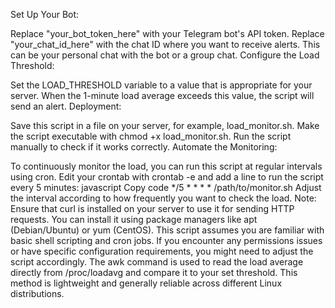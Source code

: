 Set Up Your Bot:

Replace "your_bot_token_here" with your Telegram bot's API token.
Replace "your_chat_id_here" with the chat ID where you want to receive alerts. This can be your personal chat with the bot or a group chat.
Configure the Load Threshold:

Set the LOAD_THRESHOLD variable to a value that is appropriate for your server. When the 1-minute load average exceeds this value, the script will send an alert.
Deployment:

Save this script in a file on your server, for example, load_monitor.sh.
Make the script executable with chmod +x load_monitor.sh.
Run the script manually to check if it works correctly.
Automate the Monitoring:

To continuously monitor the load, you can run this script at regular intervals using cron.
Edit your crontab with crontab -e and add a line to run the script every 5 minutes:
javascript
Copy code
*/5 * * * * /path/to/monitor.sh
Adjust the interval according to how frequently you want to check the load.
Note:
Ensure that curl is installed on your server to use it for sending HTTP requests. You can install it using package managers like apt (Debian/Ubuntu) or yum (CentOS).
This script assumes you are familiar with basic shell scripting and cron jobs. If you encounter any permissions issues or have specific configuration requirements, you might need to adjust the script accordingly.
The awk command is used to read the load average directly from /proc/loadavg and compare it to your set threshold. This method is lightweight and generally reliable across different Linux distributions.
